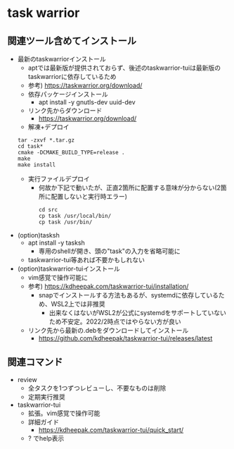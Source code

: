 # task warrior

## 関連ツール含めてインストール

* 最新のtaskwarriorインストール
  * aptでは最新版が提供されておらず、後述のtaskwarrior-tuiは最新版のtaskwarriorに依存しているため
  * 参考) https://taskwarrior.org/download/
  * 依存パッケージインストール
    * apt install -y gnutls-dev uuid-dev
  * リンク先からダウンロード
    * https://taskwarrior.org/download/
  * 解凍+デプロイ
  ```
  tar -zxvf *.tar.gz
  cd task*
  cmake -DCMAKE_BUILD_TYPE=release .
  make
  make install
  ```
  * 実行ファイルデプロイ
    * 何故か下記で動いたが、正直2箇所に配置する意味が分からない(2箇所に配置しないと実行時エラー)
      ```
      cd src
      cp task /usr/local/bin/
      cp task /usr/bin/
      ```
* (option)tasksh
  * apt install -y tasksh
    * 専用のshellが開き、頭の"task"の入力を省略可能に
  * taskwarrior-tui等あれば不要かもしれない
* (option)taskwarrior-tuiインストール
  * vim感覚で操作可能に
  * 参考) https://kdheepak.com/taskwarrior-tui/installation/
    * snapでインストールする方法もあるが、systemdに依存しているため、WSL2上では非推奨
      * 出来なくはないがWSL2が公式にsystemdをサポートしていないため不安定。2022/2時点ではやらない方が良い
  * リンク先から最新の.debをダウンロードしてインストール
    * https://github.com/kdheepak/taskwarrior-tui/releases/latest


## 関連コマンド

* review
  * 全タスクを1つずつレビューし、不要なものは削除
  * 定期実行推奨
* taskwarrior-tui
  * 拡張。vim感覚で操作可能
  * 詳細ガイド
    * https://kdheepak.com/taskwarrior-tui/quick_start/
  * ? でhelp表示